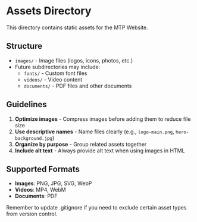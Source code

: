 # Assets Directory

This directory contains static assets for the MTP Website.

## Structure

- `images/` - Image files (logos, icons, photos, etc.)
- Future subdirectories may include:
  - `fonts/` - Custom font files
  - `videos/` - Video content
  - `documents/` - PDF files and other documents

## Guidelines

1. **Optimize images** - Compress images before adding them to reduce file size
2. **Use descriptive names** - Name files clearly (e.g., `logo-main.png`, `hero-background.jpg`)
3. **Organize by purpose** - Group related assets together
4. **Include alt text** - Always provide alt text when using images in HTML

## Supported Formats

- **Images**: PNG, JPG, SVG, WebP
- **Videos**: MP4, WebM
- **Documents**: PDF

Remember to update .gitignore if you need to exclude certain asset types from version control.